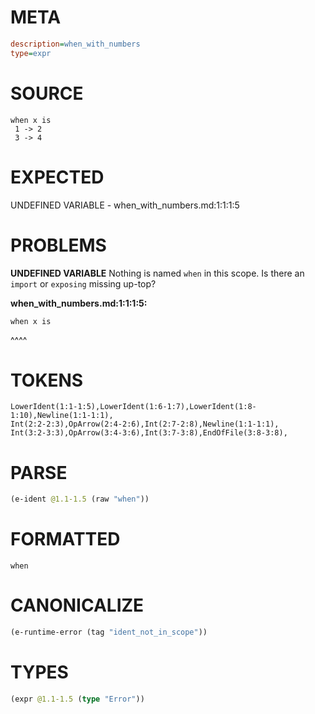 # META
~~~ini
description=when_with_numbers
type=expr
~~~
# SOURCE
~~~roc
when x is
 1 -> 2
 3 -> 4
~~~
# EXPECTED
UNDEFINED VARIABLE - when_with_numbers.md:1:1:1:5
# PROBLEMS
**UNDEFINED VARIABLE**
Nothing is named `when` in this scope.
Is there an `import` or `exposing` missing up-top?

**when_with_numbers.md:1:1:1:5:**
```roc
when x is
```
^^^^


# TOKENS
~~~zig
LowerIdent(1:1-1:5),LowerIdent(1:6-1:7),LowerIdent(1:8-1:10),Newline(1:1-1:1),
Int(2:2-2:3),OpArrow(2:4-2:6),Int(2:7-2:8),Newline(1:1-1:1),
Int(3:2-3:3),OpArrow(3:4-3:6),Int(3:7-3:8),EndOfFile(3:8-3:8),
~~~
# PARSE
~~~clojure
(e-ident @1.1-1.5 (raw "when"))
~~~
# FORMATTED
~~~roc
when
~~~
# CANONICALIZE
~~~clojure
(e-runtime-error (tag "ident_not_in_scope"))
~~~
# TYPES
~~~clojure
(expr @1.1-1.5 (type "Error"))
~~~

